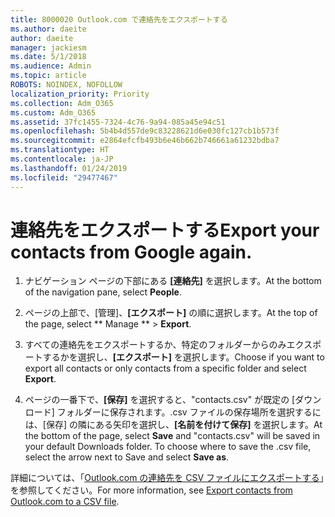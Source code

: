 ```yaml
---
title: 8000020 Outlook.com で連絡先をエクスポートする
ms.author: daeite
author: daeite
manager: jackiesm
ms.date: 5/1/2018
ms.audience: Admin
ms.topic: article
ROBOTS: NOINDEX, NOFOLLOW
localization_priority: Priority
ms.collection: Adm_O365
ms.custom: Adm_O365
ms.assetid: 37fc1455-7324-4c76-9a94-085a45e94c51
ms.openlocfilehash: 5b4b4d557de9c83228621d6e030fc127cb1b573f
ms.sourcegitcommit: e2864efcfb493b6e46b662b746661a61232bdba7
ms.translationtype: HT
ms.contentlocale: ja-JP
ms.lasthandoff: 01/24/2019
ms.locfileid: "29477467"
---
```

# <a name="export-your-contacts"></a><span data-ttu-id="c0eb1-102">連絡先をエクスポートする</span><span class="sxs-lookup"><span data-stu-id="c0eb1-102">Export your contacts from Google again.</span></span>

1. <span data-ttu-id="c0eb1-103">ナビゲーション ページの下部にある **[連絡先]** を選択します。</span><span class="sxs-lookup"><span data-stu-id="c0eb1-103">At the bottom of the navigation pane, select **People**.</span></span>
    
2. <span data-ttu-id="c0eb1-104">ページの上部で、[管理]、**[エクスポート]** の順に選択します。</span><span class="sxs-lookup"><span data-stu-id="c0eb1-104">At the top of the page, select \*\* Manage \*\* \> **Export**.</span></span>
    
3. <span data-ttu-id="c0eb1-105">すべての連絡先をエクスポートするか、特定のフォルダーからのみエクスポートするかを選択し、**[エクスポート]** を選択します。</span><span class="sxs-lookup"><span data-stu-id="c0eb1-105">Choose if you want to export all contacts or only contacts from a specific folder and select **Export**.</span></span> 
    
4. <span data-ttu-id="c0eb1-p101">ページの一番下で、**[保存]** を選択すると、"contacts.csv" が既定の [ダウンロード] フォルダーに保存されます。.csv ファイルの保存場所を選択するには、[保存] の隣にある矢印を選択し、**[名前を付けて保存]** を選択します。</span><span class="sxs-lookup"><span data-stu-id="c0eb1-p101">At the bottom of the page, select **Save** and "contacts.csv" will be saved in your default Downloads folder. To choose where to save the .csv file, select the arrow next to Save and select **Save as**.</span></span> 
    
<span data-ttu-id="c0eb1-108">詳細については、「[Outlook.com の連絡先を CSV ファイルにエクスポートする](https://go.microsoft.com/fwlink/p/?linkid=873137)」を参照してください。</span><span class="sxs-lookup"><span data-stu-id="c0eb1-108">For more information, see [Export contacts from Outlook.com to a CSV file](https://go.microsoft.com/fwlink/p/?linkid=873137).</span></span>
  

